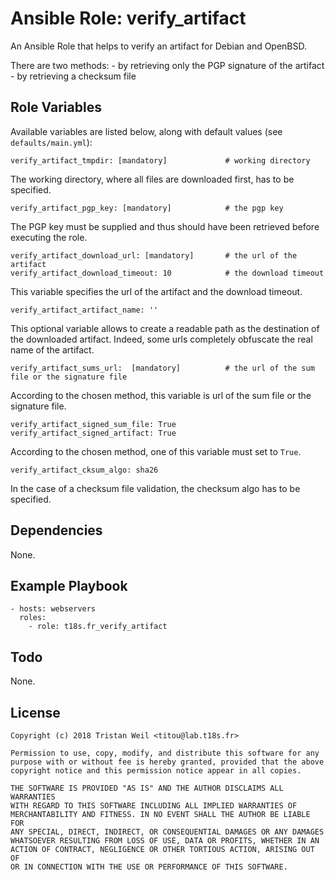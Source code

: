 # Ansible Role: verify_artifact

An Ansible Role that helps to verify an artifact for Debian and OpenBSD.

There are two methods:
    - by retrieving only the PGP signature of the artifact
    - by retrieving a checksum file

## Role Variables

Available variables are listed below, along with default values (see `defaults/main.yml`):

    verify_artifact_tmpdir: [mandatory]             # working directory
    
The working directory, where all files are downloaded first, has to be specified.
    
    verify_artifact_pgp_key: [mandatory]            # the pgp key

The PGP key must be supplied and thus should have been retrieved before executing the role.
    
    verify_artifact_download_url: [mandatory]       # the url of the artifact
    verify_artifact_download_timeout: 10            # the download timeout
    
This variable specifies the url of the artifact and the download timeout.
    
    verify_artifact_artifact_name: ''

This optional variable allows to create a readable path as the destination of the downloaded artifact.
Indeed, some urls completely obfuscate the real name of the artifact.

    verify_artifact_sums_url:  [mandatory]          # the url of the sum file or the signature file

According to the chosen method, this variable is url of the sum file or the signature file.
    
    verify_artifact_signed_sum_file: True
    verify_artifact_signed_artifact: True
    
According to the chosen method, one of this variable must set to `True`.
    
    verify_artifact_cksum_algo: sha26

In the case of a checksum file validation, the checksum algo has to be specified.

## Dependencies

None.

## Example Playbook

    - hosts: webservers
      roles:
        - role: t18s.fr_verify_artifact

## Todo

None.

## License

```
Copyright (c) 2018 Tristan Weil <titou@lab.t18s.fr>

Permission to use, copy, modify, and distribute this software for any
purpose with or without fee is hereby granted, provided that the above
copyright notice and this permission notice appear in all copies.

THE SOFTWARE IS PROVIDED "AS IS" AND THE AUTHOR DISCLAIMS ALL WARRANTIES
WITH REGARD TO THIS SOFTWARE INCLUDING ALL IMPLIED WARRANTIES OF
MERCHANTABILITY AND FITNESS. IN NO EVENT SHALL THE AUTHOR BE LIABLE FOR
ANY SPECIAL, DIRECT, INDIRECT, OR CONSEQUENTIAL DAMAGES OR ANY DAMAGES
WHATSOEVER RESULTING FROM LOSS OF USE, DATA OR PROFITS, WHETHER IN AN
ACTION OF CONTRACT, NEGLIGENCE OR OTHER TORTIOUS ACTION, ARISING OUT OF
OR IN CONNECTION WITH THE USE OR PERFORMANCE OF THIS SOFTWARE.
```
